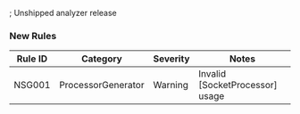 ; Unshipped analyzer release

### New Rules

| Rule ID | Category             | Severity | Notes                           |
|---------|----------------------|----------|---------------------------------|
|  NSG001 | ProcessorGenerator   | Warning  | Invalid [SocketProcessor] usage |